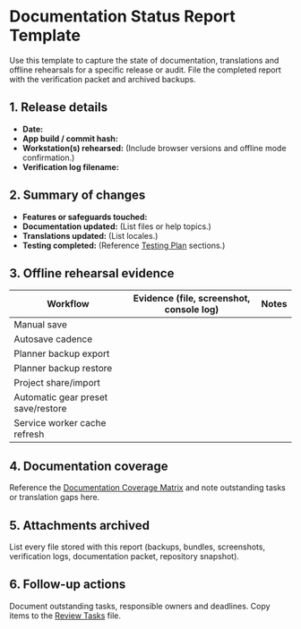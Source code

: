 # Documentation Status Report Template

Use this template to capture the state of documentation, translations and
offline rehearsals for a specific release or audit. File the completed report
with the verification packet and archived backups.

## 1. Release details

- **Date:**
- **App build / commit hash:**
- **Workstation(s) rehearsed:** (Include browser versions and offline mode
  confirmation.)
- **Verification log filename:**

## 2. Summary of changes

- **Features or safeguards touched:**
- **Documentation updated:** (List files or help topics.)
- **Translations updated:** (List locales.)
- **Testing completed:** (Reference [Testing Plan](testing-plan.md) sections.)

## 3. Offline rehearsal evidence

| Workflow | Evidence (file, screenshot, console log) | Notes |
| --- | --- | --- |
| Manual save |  |  |
| Autosave cadence |  |  |
| Planner backup export |  |  |
| Planner backup restore |  |  |
| Project share/import |  |  |
| Automatic gear preset save/restore |  |  |
| Service worker cache refresh |  |  |

## 4. Documentation coverage

Reference the [Documentation Coverage Matrix](documentation-coverage-matrix.md)
and note outstanding tasks or translation gaps here.

## 5. Attachments archived

List every file stored with this report (backups, bundles, screenshots,
verification logs, documentation packet, repository snapshot).

## 6. Follow-up actions

Document outstanding tasks, responsible owners and deadlines. Copy items to the
[Review Tasks](review-tasks-2025-02-07.md) file.

